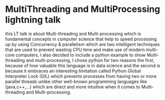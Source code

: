 ﻿# MultiThreading and MultiProcessing lightning talk
this LT talk is about Multi-threading and Multi-processing which is fundamental concepts in computer science that help to speed processing up by using Concurrency & parallelism which are two intelligent techniques that are used to prevent wasting CPU time and make use of modern multi-core computers, I also decided to include a python example to show Multi-threading and multi-processing, I chose python for two reasons the first, because of how valuable this language is in data science and the second is because it embraces an interesting limitation called Python Global Interpreter Lock (GIL) which prevents processes from having two or more parallel threads unlike other well-known programming languages like (java,c++,…) which are direct and more intuitive when it comes to Multi-threading and Multi-processing.
